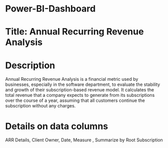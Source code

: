 # Power-BI-Dashboard 
# Title: Annual Recurring Revenue Analysis

# Description

Annual Recurring Revenue Analysis is a financial metric used by businesses, especially in the software department, to evaluate the stability and growth of their subscription-based revenue model. It calculates the total revenue that a company expects to generate from its subscriptions over the course of a year, assuming that all customers continue the subscription without any charges. 

# Details on data columns
ARR Details, Client Owner, Date, Measure , Summarize by Root Subscription
